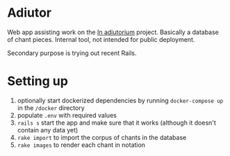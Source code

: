 # Adiutor

Web app assisting work on the [In adiutorium][ia] project.
Basically a database of chant pieces.
Internal tool, not intended for public deployment.

Secondary purpose is trying out recent Rails.

# Setting up

1. optionally start dockerized dependencies by running `docker-compose up` in the `/docker` directory
2. populate `.env` with required values
3. `rails s` start the app and make sure that it works (although it doesn't contain any data yet)
4. `rake import` to import the corpus of chants in the database
5. `rake images` to render each chant in notation

[ia]: https://github.com/igneus/In-adiutorium
